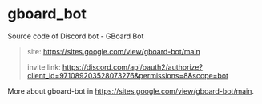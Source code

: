 # gboard_bot
Source code of Discord bot - GBoard Bot

> site: https://sites.google.com/view/gboard-bot/main
> 
> invite link: https://discord.com/api/oauth2/authorize?client_id=971089203528073276&permissions=8&scope=bot


More about gboard-bot in https://sites.google.com/view/gboard-bot/main.
